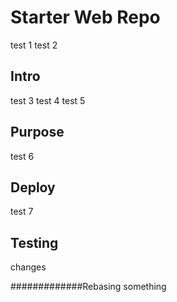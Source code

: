 # Starter Web Repo

test 1 test 2

## Intro

test 3 test 4 test 5

## Purpose

test 6

## Deploy

test 7

## Testing 

changes

#############Rebasing 
something